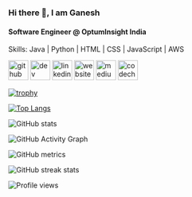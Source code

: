 ### Hi there 👋, I am Ganesh
#### Software Engineer @ OptumInsight India

Skills: Java | Python | HTML | CSS | JavaScript | AWS



[<img src='https://cdn.jsdelivr.net/npm/simple-icons@3.0.1/icons/github.svg' alt='github' height='40'>](https://github.com/ganeshkumarm1)  [<img src='https://cdn.jsdelivr.net/npm/simple-icons@3.0.1/icons/dev-dot-to.svg' alt='dev' height='40'>](https://dev.to/https://dev.to/ganeshkumarm1)  [<img src='https://cdn.jsdelivr.net/npm/simple-icons@3.0.1/icons/linkedin.svg' alt='linkedin' height='40'>](https://www.linkedin.com/in/https://www.linkedin.com//)  [<img src='https://cdn.jsdelivr.net/npm/simple-icons@3.0.1/icons/icloud.svg' alt='website' height='40'>](https://www.ganeshkumarm.me/)  [<img src='https://cdn.jsdelivr.net/npm/simple-icons@3.0.1/icons/medium.svg' alt='medium' height='40'>](https://medium.com/@ganeshkumarm1)  [<img src='https://cdn.jsdelivr.net/npm/simple-icons@3.0.1/icons/codechef.svg' alt='codechef' height='40'>](https://www.codechef.com/users/ganeshkumarm1)  

[![trophy](https://github-profile-trophy.vercel.app/?username=ganeshkumarm1)](https://github.com/ryo-ma/github-profile-trophy)

[![Top Langs](https://github-readme-stats.vercel.app/api/top-langs/?username=ganeshkumarm1)](https://github.com/anuraghazra/github-readme-stats)

![GitHub stats](https://github-readme-stats.vercel.app/api?username=ganeshkumarm1&show_icons=true&count_private=true)  

![GitHub Activity Graph](https://activity-graph.herokuapp.com/graph?username=ganeshkumarm1)  

![GitHub metrics](https://metrics.lecoq.io/ganeshkumarm1)  

![GitHub streak stats](https://github-readme-streak-stats.herokuapp.com/?user=ganeshkumarm1)  

![Profile views](https://gpvc.arturio.dev/ganeshkumarm1)  
